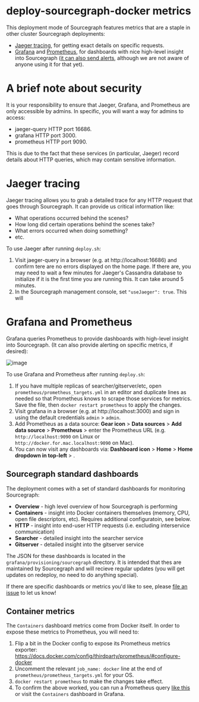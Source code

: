 # deploy-sourcegraph-docker metrics

This deployment mode of Sourcegraph features metrics that are a staple in other cluster Sourcegraph deployments:

- [Jaeger tracing](https://www.jaegertracing.io/), for getting exact details on specific requests.
- [Grafana](https://grafana.com/) and [Prometheus](https://prometheus.io), for dashboards with nice high-level insight into Sourcegraph ([it can also send alerts](http://docs.grafana.org/alerting/rules/), although we are not aware of anyone using it for that yet).

# A brief note about security

It is your responsibility to ensure that Jaeger, Grafana, and Prometheus are only accessible by admins. In specific, you will want a way for admins to access:

- jaeger-query HTTP port 16686.
- grafana HTTP port 3000.
- prometheus HTTP port 9090.

This is due to the fact that these services (in particular, Jaeger) record details about HTTP queries, which may contain sensitive information.

# Jaeger tracing

Jaeger tracing allows you to grab a detailed trace for any HTTP request that goes through Sourcegraph. It can provide us critical information like:

- What operations occurred behind the scenes?
- How long did certain operations behind the scenes take?
- What errors occurred when doing something?
- etc.

To use Jaeger after running `deploy.sh`:

1. Visit jaeger-query in a browser (e.g. at http://localhost:16686) and confirm tere are no errors displayed on the home page. If there are, you may need to wait a few minutes for Jaeger's Cassandra database to initialize if it is the first time you are running this. It can take around 5 minutes.
2. In the Sourcegraph management console, set `"useJaeger": true`. This will 



# Grafana and Prometheus

Grafana queries Prometheus to provide dashboards with high-level insight into Sourcegraph. (It can also provide alerting on specific metrics, if desired):

![image](https://user-images.githubusercontent.com/3173176/55769416-9751d580-5a35-11e9-892d-198b02bb3663.png)

To use Grafana and Prometheus after running `deploy.sh`:

1. If you have multiple replicas of searcher/gitserver/etc, open `prometheus/prometheus_targets.yml` in an editor and duplicate lines as needed so that Prometheus knows to scrape those services for metrics. Save the file, then `docker restart prometheus` to apply the changes.
1. Visit grafana in a browser (e.g. at http://localhost:3000) and sign in using the default credentials `admin` > `admin`.
2. Add Prometheus as a data source: **Gear icon** > **Data sources** > **Add data source** > **Prometheus** > enter the Prometheus URL (e.g. `http://localhost:9090` on Linux or `http://docker.for.mac.localhost:9090` on Mac).
3. You can now visit any dashboards via: **Dashboard icon** > **Home** > **Home dropdown in top-left** > **<the dashboard>**.

## Sourcegraph standard dashboards

The deployment comes with a set of standard dashboards for monitoring Sourcegraph:

- **Overview** - high level overview of how Sourcegraph is performing
- **Containers** - insight into Docker containers themselves (memory, CPU, open file descriptors, etc). Requires additional configuratoin, see below.
- **HTTP** - insight into end-user HTTP requests (i.e. excluding interservice communication)
- **Searcher** - detailed insight into the searcher service
- **Gitserver** - detailed insight into the gitserver service

The JSON for these dashboards is located in the `grafana/provisioning/sourcegraph` directory. It is intended that thes are maintained by Sourcegraph and will recieve regular updates (you will get updates on redeploy, no need to do anything special).

If there are specific dashboards or metrics you'd like to see, please [file an issue](https://github.com/sourcegraph/sourcegraph/issues) to let us know!

## Container metrics

The `Containers` dashboard metrics come from Docker itself. In order to expose these metrics to Prometheus, you will need to:

1. Flip a bit in the Docker config to expose its Prometheus metrics exporter: https://docs.docker.com/config/thirdparty/prometheus/#configure-docker
2. Uncomment the relevant `job_name: docker` line at the end of `prometheus/prometheus_targets.yml` for your OS.
3. `docker restart prometheus` to make the changes take effect.
4. To confirm the above worked, you can run a Prometheus query [like this](http://localhost:9090/graph?g0.range_input=1h&g0.expr=process_resident_memory_bytes&g0.tab=0) or visit the `Containers` dashboard in Grafana.
